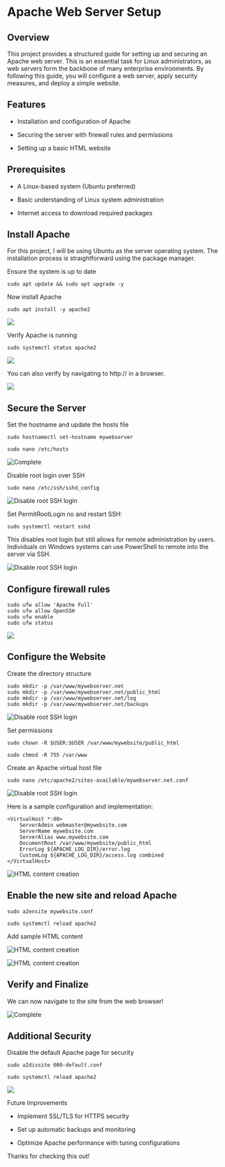 # Apache Web Server Setup

## Overview

This project provides a structured guide for setting up and securing an Apache web server. This is an essential task for Linux administrators, as web servers form the backbone of many enterprise environments. By following this guide, you will configure a web server, apply security measures, and deploy a simple website.

## Features

- Installation and configuration of Apache

- Securing the server with firewall rules and permissions

- Setting up a basic HTML website

## Prerequisites

- A Linux-based system (Ubuntu preferred)

- Basic understanding of Linux system administration

- Internet access to download required packages

## Install Apache

For this project, I will be using Ubuntu as the server operating system. The installation process is straightforward using the package manager.

Ensure the system is up to date

`sudo apt update && sudo apt upgrade -y`

Now install Apache

`sudo apt install -y apache2`

![](https://github.com/cantr1/ProfessionalPortfolio/blob/main/Apache%20Web%20Server/Images/install-apache.PNG)


Verify Apache is running

`sudo systemctl status apache2`

![](https://github.com/cantr1/ProfessionalPortfolio/blob/main/Apache%20Web%20Server/Images/apache-running.PNG)

You can also verify by navigating to http://<server-ip> in a browser.

![](https://github.com/cantr1/ProfessionalPortfolio/blob/main/Apache%20Web%20Server/Images/default-page.PNG)

## Secure the Server

Set the hostname and update the hosts file

`sudo hostnamectl set-hostname mywebserver`

`sudo nano /etc/hosts`
   
![Complete](https://github.com/cantr1/ProfessionalPortfolio/blob/main/Apache%20Web%20Server/Images/hosts.PNG)


Disable root login over SSH

`sudo nano /etc/ssh/sshd_config`

![Disable root SSH login](https://github.com/cantr1/ProfessionalPortfolio/blob/main/Apache%20Web%20Server/Images/permit-root.PNG)

Set PermitRootLogin no and restart SSH:

`sudo systemctl restart sshd`

This disables root login but still allows for remote administration by users. Individuals on Windows systems can use PowerShell to remote into the server via SSH.

![Disable root SSH login](https://github.com/cantr1/ProfessionalPortfolio/blob/main/Apache%20Web%20Server/Images/powershell-ssh.PNG)



## Configure firewall rules
~~~
sudo ufw allow 'Apache Full'
sudo ufw allow OpenSSH
sudo ufw enable
sudo ufw status
~~~

![](https://github.com/cantr1/ProfessionalPortfolio/blob/main/Apache%20Web%20Server/Images/firewall.PNG)

## Configure the Website

Create the directory structure
~~~
sudo mkdir -p /var/www/mywebserver.net
sudo mkdir -p /var/www/mywebserver.net/public_html
sudo mkdir -p /var/www/mywebserver.net/log
sudo mkdir -p /var/www/mywebserver.net/backups

~~~
![Disable root SSH login](https://github.com/cantr1/ProfessionalPortfolio/blob/main/Apache%20Web%20Server/Images/set-up-directories.PNG)

Set permissions

`sudo chown -R $USER:$USER /var/www/mywebsite/public_html`

`sudo chmod -R 755 /var/www`

Create an Apache virtual host file

`sudo nano /etc/apache2/sites-available/mywebserver.net.conf`

![Disable root SSH login](https://github.com/cantr1/ProfessionalPortfolio/blob/main/Apache%20Web%20Server/Images/set-up-config.PNG)

Here is a sample configuration and implementation:

~~~
<VirtualHost *:80>
    ServerAdmin webmaster@mywebsite.com
    ServerName mywebsite.com
    ServerAlias www.mywebsite.com
    DocumentRoot /var/www/mywebsite/public_html
    ErrorLog ${APACHE_LOG_DIR}/error.log
    CustomLog ${APACHE_LOG_DIR}/access.log combined
</VirtualHost>
~~~

![HTML content creation](https://github.com/cantr1/ProfessionalPortfolio/blob/main/Apache%20Web%20Server/Images/web-server-conf.PNG)


## Enable the new site and reload Apache

`sudo a2ensite mywebsite.conf`

`sudo systemctl reload apache2`

Add sample HTML content

![HTML content creation](https://github.com/cantr1/ProfessionalPortfolio/blob/main/Apache%20Web%20Server/Images/set-up-html.PNG)

![HTML content creation](https://github.com/cantr1/ProfessionalPortfolio/blob/main/Apache%20Web%20Server/Images/add-some-html.PNG)
   

## Verify and Finalize

We can now navigate to the site from the web browser!

![Complete](https://github.com/cantr1/ProfessionalPortfolio/blob/main/Apache%20Web%20Server/Images/web-sever-complete.PNG)

## Additional Security

Disable the default Apache page for security

`sudo a2dissite 000-default.conf`

`sudo systemctl reload apache2`

![](https://github.com/cantr1/ProfessionalPortfolio/blob/main/Apache%20Web%20Server/Images/disable-default.PNG)



Future Improvements

- Implement SSL/TLS for HTTPS security

- Set up automatic backups and monitoring

- Optimize Apache performance with tuning configurations

Thanks for checking this out!
